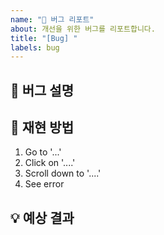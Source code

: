 ```yaml
---
name: "🐛 버그 리포트"
about: 개선을 위한 버그를 리포트합니다.
title: "[Bug] "
labels: bug
---
```


## 🐛 버그 설명

<!-- 버그에 대해 명확하고 간결하게 설명해주세요. -->

## 🔁 재현 방법

<!-- 버그를 재현하기 위한 단계를 순서대로 작성해주세요. -->

1. Go to '...'
2. Click on '....'
3. Scroll down to '....'
4. See error

## 💡 예상 결과

<!-- 어떤 동작을 예상했는지 명확하고 간결하게 설명해주세요. -->
